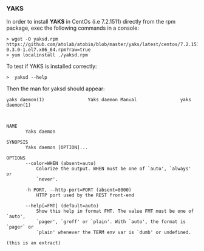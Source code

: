 ### YAKS 

In order to install **YAKS** in CentOs (i.e 7.2.1511) directly from the rpm package, exec the following commands in a console:

```
> wget -O yaksd.rpm https://github.com/atolab/atobin/blob/master/yaks/latest/centos/7.2.1511/yaksd-0.3.0-1.el7.x86_64.rpm?raw=true
> yum localinstall ./yaksd.rpm
```
To test if YAKS is installed correctly:
```
>  yaksd --help
```
Then the man for yaksd should appear:

```
yaks daemon(1)                Yaks daemon Manual                yaks daemon(1)



NAME
       Yaks daemon

SYNOPSIS
       Yaks daemon [OPTION]...

OPTIONS
       --color=WHEN (absent=auto)
           Colorize the output. WHEN must be one of `auto', `always' or
           `never'.

       -h PORT, --http-port=PORT (absent=8000)
           HTTP port used by the REST front-end

       --help[=FMT] (default=auto)
           Show this help in format FMT. The value FMT must be one of `auto',
           `pager', `groff' or `plain'. With `auto', the format is `pager` or
           `plain' whenever the TERM env var is `dumb' or undefined.

(this is an extract)